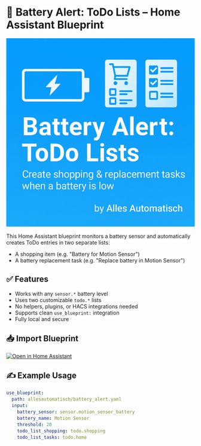 # 🪫 Battery Alert: ToDo Lists – Home Assistant Blueprint

![Battery Alert Banner](https://raw.githubusercontent.com/alles-automatisch/battery-shopping-blueprints/main/docs/banner.png)

This Home Assistant blueprint monitors a battery sensor and automatically creates ToDo entries in two separate lists:

- A shopping item (e.g. "Battery for Motion Sensor")
- A battery replacement task (e.g. "Replace battery in Motion Sensor")

## ✅ Features

- Works with any `sensor.*` battery level
- Uses two customizable `todo.*` lists
- No helpers, plugins, or HACS integrations needed
- Supports clean `use_blueprint:` integration
- Fully local and secure

## 📥 Import Blueprint

[![Open in Home Assistant](https://my.home-assistant.io/badges/blueprint_import.svg)](https://my.home-assistant.io/redirect/blueprint_import/?blueprint_url=https://raw.githubusercontent.com/alles-automatisch/battery-shopping-blueprints/main/blueprints/automation/allesautomatisch/battery_alert.yaml)

## ✍️ Example Usage

```yaml
use_blueprint:
  path: allesautomatisch/battery_alert.yaml
  input:
    battery_sensor: sensor.motion_sensor_battery
    battery_name: Motion Sensor
    threshold: 20
    todo_list_shopping: todo.shopping
    todo_list_tasks: todo.home